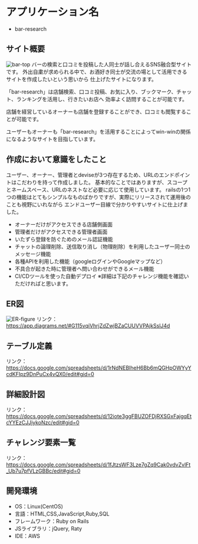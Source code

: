 # アプリケーション名
* bar-research

## サイト概要
![bar-top](https://user-images.githubusercontent.com/73866971/107849477-c1009280-6e3e-11eb-8924-5eff2184dbbe.png)
バーの検索と口コミを投稿した人同士が話し合えるSNS融合型サイトです。
外出自粛が求められる中で、お酒好き同士が交流の場として活用できるサイトを作成したいという思いから
仕上げたサイトになります。

「bar-research」は店舗検索、口コミ投稿、お気に入り、ブックマーク、チャット、ランキングを活用し、行きたいお店へ
効率よく訪問することが可能です。

店舗を経営しているオーナーも店舗を登録することができ、口コミも閲覧することが可能です。

ユーザーもオーナーも「bar-research」を活用することによってwin-winの関係になるようなサイトを目指しています。

## 作成において意識をしたこと
ユーザー、オーナー、管理者とdeviseが3つ存在するため、URLのエンドポイントはこだわりを持って作成しました。
基本的なことではありますが、スコープとネームスペース、URLのネストなど必要に応じて使用しています。
railsの1つ1つの機能はとてもシンプルなものばかりですが、実際にリリースされて運用後のことも視野にいれながら
エンドユーザー目線で分かりやすいサイトに仕上げました。

* オーナーだけがアクセスできる店舗側画面
* 管理者だけがアクセスできる管理者画面
* いたずら登録を防ぐためのメール認証機能
* チャットの論理削除、送信取り消し（物理削除）を利用したユーザー同士のメッセージ機能
* 各種APIを利用した機能（googleログインやGoogleマップなど）
* 不具合が起きた時に管理者へ問い合わせができるメール機能
* CI/CDツールを使った自動デプロイ
※詳細は下記のチャレンジ機能を確認いただければと思います。

## ER図
![ER-figure](https://user-images.githubusercontent.com/73866971/108630277-4a4f3f00-74a7-11eb-8047-ecdab12be63a.png)
リンク：https://app.diagrams.net/#G115vqiVhrjZdZwjBZaCUUVVPAjkSslJ4d

## テーブル定義
リンク：https://docs.google.com/spreadsheets/d/1rNdNEBlheH6Bb6mQGHpOWYyYcdKFIpz9DnPuCx4vQX0/edit#gid=0

## 詳細設計図
リンク：https://docs.google.com/spreadsheets/d/12iote3ggFBUZOFDjRXSGxFajgqEtcYYEzCJJjykoNzc/edit#gid=0

## チャレンジ要素一覧
リンク：https://docs.google.com/spreadsheets/d/1fJtzsWF3Lze7gZq9Cak0vdvZvlFt_Ub7u7pfVLzGBBc/edit#gid=0

## 開発環境
* OS：Linux(CentOS)
* 言語：HTML,CSS,JavaScript,Ruby,SQL
* フレームワーク：Ruby on Rails
* JSライブラリ：jQuery, Raty
* IDE：AWS

